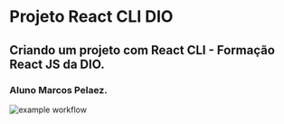 # Projeto React CLI DIO

## Criando um projeto com React CLI - Formação React JS da DIO.

### Aluno Marcos Pelaez.

![example workflow](https://github.com/github/docs/actions/workflows/main.yml/badge.svg)